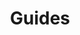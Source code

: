 ---
home: true
index: false
title: Guides
description: List of guides available written by this server
heroText: Guides
tagline: A list of guides written by the community
icon: creative
category:
  - Guide
features:
  - title: Firmware
    icon: mobile
    details: Flashing firmware for Samsung Devices
    link: firmware.md

  - title: LADB
    icon: shell
    details: Using ADB on device
    link: ladb.md
---